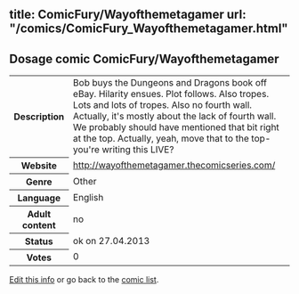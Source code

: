 title: ComicFury/Wayofthemetagamer
url: "/comics/ComicFury_Wayofthemetagamer.html"
---
Dosage comic ComicFury/Wayofthemetagamer
-----------------------------------------

<p id="msg"></p>
<script type="text/javascript">
if (window.location.search === '?edit_info_mail=sent_ok') {
  var elem = document.getElementById("msg");
  elem.innerHTML = 'Edited information sucessfully sent.';
  elem.className = 'ok';
}
</script>
<table class="comicinfo">
<tr>
<th>Description</th><td>Bob buys the Dungeons and Dragons book off eBay. Hilarity ensues. Plot follows. Also tropes. Lots and lots of tropes. Also no fourth wall. Actually, it's mostly about the lack of fourth wall. We probably should have mentioned that bit right at the top. Actually, yeah, move that to the top- you're writing this LIVE?</td>
</tr>
<tr>
<th>Website</th><td><a href="http://wayofthemetagamer.thecomicseries.com/">http://wayofthemetagamer.thecomicseries.com/</a></td>
</tr>
<tr>
<th>Genre</th><td>Other</td>
</tr>
<tr>
<th>Language</th><td>English</td>
</tr>
<tr>
<th>Adult content</th><td>no</td>
</tr>
<tr>
<th>Status</th><td>ok on 27.04.2013</td>
</tr>
<tr>
<th>Votes</th><td>0</td>
</tr>
</table>

[Edit this info](ComicFury_Wayofthemetagamer_edit.html) or go back to the [comic list](../comic-index.html).

